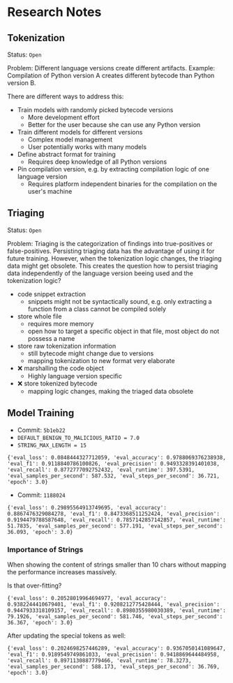 # Research Notes

## Tokenization

Status: `Open`

Problem: Different language versions create different artifacts. Example: Compilation of Python version A creates different bytecode than Python version B.

There are different ways to address this:

- Train models with randomly picked bytecode versions
    - More development effort
    - Better for the user because she can use any Python version
- Train different models for different versions
    - Complex model management
    - User potentially works with many models
- Define abstract format for training
    - Requires deep knowledge of all Python versions
- Pin compilation version, e.g. by extracting compilation logic of one language version
    - Requires platform independent binaries for the compilation on the user's machine

## Triaging

Status: `Open`

Problem: Triaging is the categorization of findings into true-positives or false-positives. Persisting triaging data has the advantage of using it for future training. However, when the tokenization logic changes, the triaging data might get obsolete. This creates the question how to persist triaging data independently of the language version beeing used and the tokenization logic?

- code snippet extraction
    - snippets might not be syntactically sound, e.g. only extracting a function from a class cannot be compiled solely
- store whole file
    - requires more memory
    - open how to target a specific object in that file, most object do not possess a name
- store raw tokenization information
    - still bytecode might change due to versions
    - mapping tokenization to new format very elaborate
- ❌ marshalling the code object
    - Highly language version specific
- ❌ store tokenized bytecode
    - mapping logic changes, making the triaged data obsolete

## Model Training

- Commit: `5b1eb22`
- `DEFAULT_BENIGN_TO_MALICIOUS_RATIO = 7.0`
- `STRING_MAX_LENGTH = 15`

```
{'eval_loss': 0.0848444327712059, 'eval_accuracy': 0.9788069376238938, 'eval_f1': 0.9118840786100826, 'eval_precision': 0.9493328391401038, 'eval_recall': 0.8772777092752432, 'eval_runtime': 397.5391, 'eval_samples_per_second': 587.532, 'eval_steps_per_second': 36.721, 'epoch': 3.0}
```

- Commit: `1188024`

```
{'eval_loss': 0.29895564913749695, 'eval_accuracy': 0.8867476329084278, 'eval_f1': 0.8473368511252424, 'eval_precision': 0.9194479788587648, 'eval_recall': 0.7857142857142857, 'eval_runtime': 51.7835, 'eval_samples_per_second': 577.191, 'eval_steps_per_second': 36.093, 'epoch': 3.0}
```

### Importance of Strings

When showing the content of strings smaller than 10 chars without mapping the performance increases massively.

Is that over-fitting?

```
{'eval_loss': 0.20528019964694977, 'eval_accuracy': 0.9382244410679401, 'eval_f1': 0.9208212775428444, 'eval_precision': 0.9447933318109157, 'eval_recall': 0.8980355980030389, 'eval_runtime': 79.1926, 'eval_samples_per_second': 581.746, 'eval_steps_per_second': 36.367, 'epoch': 3.0}
```

After updating the special tokens as well:

```
{'eval_loss': 0.2024698257446289, 'eval_accuracy': 0.9367050141089647, 'eval_f1': 0.9189549749861033, 'eval_precision': 0.9418869644484958, 'eval_recall': 0.8971130887779466, 'eval_runtime': 78.3273, 'eval_samples_per_second': 588.173, 'eval_steps_per_second': 36.769, 'epoch': 3.0}
```
